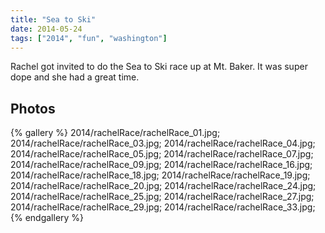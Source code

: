 ```yaml
---
title: "Sea to Ski"
date: 2014-05-24
tags: ["2014", "fun", "washington"]
---
```


Rachel got invited to do the Sea to Ski race up at Mt. Baker.  It was super dope and she had a great time.

## Photos

{% gallery %}
2014/rachelRace/rachelRace_01.jpg;
2014/rachelRace/rachelRace_03.jpg;
2014/rachelRace/rachelRace_04.jpg;
2014/rachelRace/rachelRace_05.jpg;
2014/rachelRace/rachelRace_07.jpg;
2014/rachelRace/rachelRace_09.jpg;
2014/rachelRace/rachelRace_16.jpg;
2014/rachelRace/rachelRace_18.jpg;
2014/rachelRace/rachelRace_19.jpg;
2014/rachelRace/rachelRace_20.jpg;
2014/rachelRace/rachelRace_24.jpg;
2014/rachelRace/rachelRace_25.jpg;
2014/rachelRace/rachelRace_27.jpg;
2014/rachelRace/rachelRace_29.jpg;
2014/rachelRace/rachelRace_33.jpg;
{% endgallery %}

